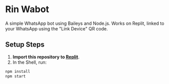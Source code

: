# Rin Wabot

A simple WhatsApp bot using Baileys and Node.js. Works on Replit, linked to your WhatsApp using the "Link Device" QR code.

## Setup Steps

1. **Import this repository to [Replit](https://replit.com)**.
2. In the Shell, run:

```bash
npm install
npm start
